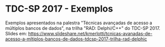 # TDC-SP 2017 - Exemplos
Exemplos apresentados na palestra "Técnicas avançadas de acesso a múltiplos bancos de dados", na trilha "RAD: Delphi/C++" do TDC-SP 2017. <br>
Slides em: https://www.slideshare.net/kmerlotti/tcnicas-avanadas-de-acesso-a-mltiplos-bancos-de-dados-tdcsp-2017-trilha-rad-delphic